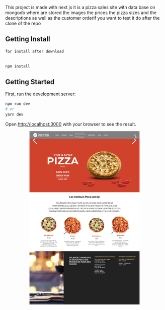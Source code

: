 This project is made with next js it is a pizza sales site with data base on mongodb where are stored the images the prices the pizza sizes and the descriptions as well as the customer orderif you want to test it do after the clone of the repo

## Getting Install 
    for install after download
```bash

npm install

```

## Getting Started

First, run the development server:

```bash
npm run dev
# or
yarn dev
```

Open [http://localhost:3000](http://localhost:3000) with your browser to see the result.


<p align="center">
<img src="https://github.com/peter-centini/resto-pizza-nextjs/blob/dev/site%20pizza.jpeg" width="350" title="project img">
</p>
